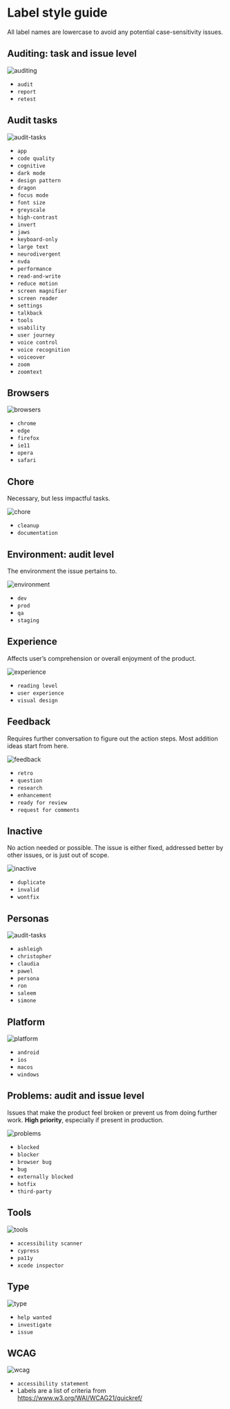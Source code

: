 # Label style guide

All label names are lowercase to avoid any potential case-sensitivity issues.

## Auditing: task and issue level

<img alt="auditing" src="https://img.shields.io/badge/-auditing-5d0dad?style=for-the-badge&logo=github&labelColor=000000" />

- `audit`
- `report`
- `retest`

## Audit tasks

<img alt="audit-tasks" src="https://img.shields.io/badge/-audit%20tasks-7057ff?style=for-the-badge&logo=github&labelColor=000000" />

- `app`
- `code quality`
- `cognitive`
- `dark mode`
- `design pattern`
- `dragon`
- `focus mode`
- `font size`
- `greyscale`
- `high-contrast`
- `invert`
- `jaws`
- `keyboard-only`
- `large text`
- `neurodivergent`
- `nvda`
- `performance`
- `read-and-write`
- `reduce motion`
- `screen magnifier`
- `screen reader`
- `settings`
- `talkback`
- `tools`
- `usability`
- `user journey`
- `voice control`
- `voice recognition`
- `voiceover`
- `zoom`
- `zoomtext`

## Browsers

<img alt="browsers" src="https://img.shields.io/badge/-browsers-fd9454?style=for-the-badge&logo=github&labelColor=000000" />

- `chrome`
- `edge`
- `firefox`
- `ie11`
- `opera`
- `safari`

## Chore

Necessary, but less impactful tasks.

<img alt="chore" src="https://img.shields.io/badge/-chore-3ebcf8?style=for-the-badge&logo=github&labelColor=000000" />

- `cleanup`
- `documentation`

## Environment: audit level

The environment the issue pertains to.

<img alt="environment" src="https://img.shields.io/badge/-environment-bada55?style=for-the-badge&logo=github&labelColor=000000" />

- `dev`
- `prod`
- `qa`
- `staging`

## Experience

Affects user’s comprehension or overall enjoyment of the product.

<img alt="experience" src="https://img.shields.io/badge/-experience-ea69ff?style=for-the-badge&logo=github&labelColor=000000" />

- `reading level`
- `user experience`
- `visual design`

## Feedback

Requires further conversation to figure out the action steps. Most addition ideas start from here.

<img alt="feedback" src="https://img.shields.io/badge/-feedback-f8ec3e?style=for-the-badge&logo=github&labelColor=000000" />

- `retro`
- `question`
- `research`
- `enhancement`
- `ready for review`
- `request for comments`

## Inactive

No action needed or possible. The issue is either fixed, addressed better by other issues, or is just out of scope.

<img alt="inactive" src="https://img.shields.io/badge/-inactive-b7b7b7?style=for-the-badge&logo=github&labelColor=000000" />

- `duplicate`
- `invalid`
- `wontfix`

## Personas

<img alt="audit-tasks" src="https://img.shields.io/badge/-personas-ffaaff?style=for-the-badge&logo=github&labelColor=000000" />

- `ashleigh`
- `christopher`
- `claudia`
- `pawel`
- `persona`
- `ron`
- `saleem`
- `simone`

## Platform

<img alt="platform" src="https://img.shields.io/badge/-platform-000000?style=for-the-badge&logo=github&labelColor=000000" />

- `android`
- `ios`
- `macos`
- `windows`

## Problems: audit and issue level

Issues that make the product feel broken or prevent us from doing further work. **High priority**, especially if present in production.

<img alt="problems" src="https://img.shields.io/badge/-problems-d73a4a?style=for-the-badge&logo=github&labelColor=000000" />

- `blocked`
- `blocker`
- `browser bug`
- `bug`
- `externally blocked`
- `hotfix`
- `third-party`

## Tools

<img alt="tools" src="https://img.shields.io/badge/-tools-f9d0c4?style=for-the-badge&logo=github&labelColor=000000" />

- `accessibility scanner`
- `cypress`
- `pa11y`
- `xcode inspector`

## Type

<img alt="type" src="https://img.shields.io/badge/-type-7efaf6?style=for-the-badge&logo=github&labelColor=000000" />

- `help wanted`
- `investigate`
- `issue`

## WCAG

<img alt="wcag" src="https://img.shields.io/badge/-wcag-fbca04?style=for-the-badge&logo=github&labelColor=000000" />

- `accessibility statement`
- Labels are a list of criteria from <https://www.w3.org/WAI/WCAG21/quickref/>
